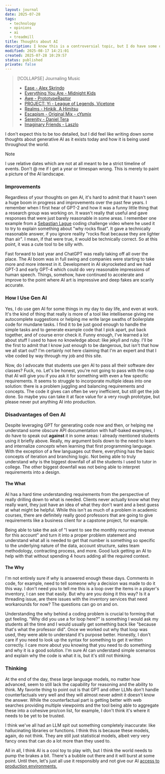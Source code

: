 ```yaml
---
layout: journal
date: 2025-07-28
tags:
  - technology
  - opinions
  - ai
  - treadmill
title: Thoughts about AI
description: I know this is a controversial topic, but I do have some opinions about AI currently and in the future.  You may be surprised with what I think about it.
modified: 2025-08-17 14:21:01
created: 2025-07-28 10:29:57
status: published
private: false
---
```

> [!COLLAPSE] Journaling Music
>
> - [Ease - Alex Skrindo](https://open.spotify.com/track/2ugvEH75Kd3uBc1HPu6MBM)
> - [Everything You Are - Midnight Kids](https://open.spotify.com/track/3oVCOWLczsNxTIupvoDRWs)
> - [Awe - PrototypeRaptor](https://open.spotify.com/track/4IPoTjfrZKRrDCHwJT07y0)
> - [PROJECT: Yi - League of Legends, Vicetone](https://open.spotify.com/track/2KdWkMZBtbBXFVc6aZxWJI)
> - [Realms - Hinkik, A Himitsu](https://open.spotify.com/track/5JBGN8R0mRAzmvDKFNkVmY)
> - [Escapism - Original Mix - cYsmix](https://open.spotify.com/track/1kkXrOWL2Ui4xPpusTNTgZ)
> - [Serenity - Daniel Tera](https://open.spotify.com/track/3TEFTxQ0qNkiN8a5h3tEfK)
> - [Imaginary Friends - Laszlo](https://open.spotify.com/track/0vWNYtuoZGZ4a3uZwQKCGm)

I don't expect this to be too detailed, but I did feel like writing down some thoughts about generative AI as it exists today and how it is being used throughout the world.

>[!NOTE]
>
>I use relative dates which are not at all meant to be a strict timeline of events.  Don't @ me if I get a year or timespan wrong.  This is merely to paint a picture of the AI landscape.

### Improvements
Regardless of your thoughts on gen AI, it's hard to admit that it hasn't seen a huge boom in progress and improvements over the past few years.  I remember when I first hear of GPT-2 and how it was a funny little thing that a research group was working on.  It wasn't really that useful and gave responses that were just barely reasonable in some areas.  I remember one example from a [Sebastian Lague](https://www.youtube.com/c/SebastianLague) coding challenge video where he used it to try to explain something about "why rocks float".  It gave a technically reasonable answer, if you ignore reality "rocks float because they are lighter than air".  I mean, if that were true, it would be technically correct.  So at this point, it was a cute tool to be silly with.

Fast forward to last year and ChatGPT was really taking off all over the place.  The AI boom was in full swing and companies were starting to take more and more interest in it.  Development in AI skyrocketed and we had GPT-3 and early GPT-4 which could do very reasonable impressions of human speech.  Things, somehow, have continued to accelerate and improve to the point where AI art is impressive and deep fakes are scarily accurate.

### How I Use Gen AI
Yes, I do use gen AI for some things in my day to day life, and even at work.  It's the kind of thing that really is more of a tool like intellisense giving me autocomplete suggestions or helping me write large swaths of boilerplate code for mundane tasks.  I find it to be just good enough to handle the simple tasks and to generate example code that I pick apart, put back together, and of course error check it.  Funny enough, I've learned a lot about stuff I used to have no knowledge about: like jekyll and ruby.  I'll be the first to admit that I know just enough to be dangerous, but isn't that how we all start out?  I'm certainly not here claiming that I'm an expert and that I vibe coded by way through my job and this site.

Now, do I advocate that students use gen AI to pass all their software dev classes? Fuck, no.  Let's be honest, you're not going to pass with the crap that AI will give you if you ask it for something with even a few specific requirements.  It seems to struggle to incorporate multiple ideas into one solution: there is a problem juggling and balancing requirements and concepts.  The code it gives can often be very inefficient, but still get the job done.  So maybe you can take it at face value for a very rough prototype, but please never put anything AI into production.

### Disadvantages of Gen AI
Despite leveraging GPT for generating code now and then, or helping me understand some obscure API documentation with half-baked examples, I do have to speak out **against** it in some areas: I already mentioned students using it briefly above.  Really, my argument boils down to the need to learn and internalize *concepts* when learning that first programming language.  With the exception of a few languages out there, everything has the basic concepts of iteration and branching logic.  Not being able to truly understand *why* is the biggest downfall of all the students I used to tutor in college.  The other biggest downfall was not being able to interpret requirements into a design.

#### The What
AI has a hard time understanding requirements from the perspective of really drilling down to what is needed.  Clients never actually know what they really want, they just have an idea of what they don't want and a best guess at what might be helpful. While this isn't as much of a problem in academic courses, there are definitely really good professors that are going to give requirements like a business client for a capstone project, for example.

Being able to take the ask of "I want to see the monthly recurring revenue for this account" and turn it into a proper problem statement and understand what all is needed to get that number is something so specific to the underlying nature of the data, account structure, sales team methodology, contracting process, and more.  Good luck getting an AI to help with that without spending 4 hours adding all the required context.

#### The Why
I'm not entirely sure if *why* is answered enough these days.  Comments in code, for example, need to tell someone why a decision was made to do it this way.  I don't need you to tell me this is a loop over the items in a player's inventory, I can see that easily.  But why are you doing it this way? Is it a threading issue, are there issues with the inventory services that need workarounds for now? The questions can go on and on.

Understanding the why behind a coding problem is crucial to forming that gut feeling.  "Why did you use a for loop here?" is something I would ask my students all the time and I would usually get something back like "because that's what the professor did".  Once we worked out why that loop was used, they were able to understand it's purpose better.  Honestly, I don't care if you need to look up the syntax for something to get it written correctly.  I care more about you knowing that you need to do something and why it is a good solution.  I'm sure AI can understand simple scenarios and explain why the code is what it is, but it's still not thinking.

### Thinking
At the end of the day, these large language models, no matter how advanced, seem to still lack the capability for reasoning and the ability to think.  My favorite thing to point out is that GPT and other LLMs don't handle counterfactuals very well and they will almost never admit it doesn't know the answer.  While the counterfactual part is getting better with web searches providing multiple viewpoints and the tool being able to aggregate these into a cohesive pro/con list, for example, I don't think it's where it needs to be yet to be trusted.

I think we've all had an LLM spit out something completely inaccurate: like hallucinating libraries or functions.  I think this is because these models, again, do not think.  They are still just statistical models, albeit very very fancy ones that can do a lot more than they used to.

All in all, I think AI is a cool toy to play with, but I think the world needs to pump the brakes a bit.  There's a bubble out there and it will burst at some point.  Until then, let's just all use it responsibly and not give our AI [access to production environments.](https://www.reddit.com/r/Futurology/comments/1m9pv9b/replits_ceo_apologizes_after_its_ai_agent_wiped_a/)